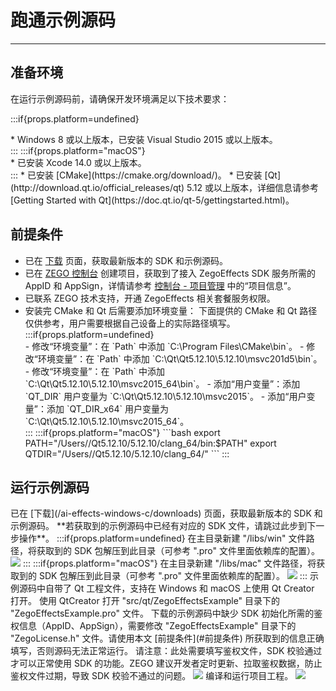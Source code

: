 # 跑通示例源码

---

## 准备环境

在运行示例源码前，请确保开发环境满足以下技术要求：

:::if{props.platform=undefined}
<div>
* Windows 8 或以上版本，已安装 Visual Studio 2015 或以上版本。
</div>
:::
:::if{props.platform="macOS"}
<div>
* 已安装 Xcode 14.0 或以上版本。
</div>
:::
* 已安装 [CMake](https://cmake.org/download/)。
* 已安装 [Qt](http://download.qt.io/official_releases/qt) 5.12 或以上版本，详细信息请参考 [Getting Started with Qt](https://doc.qt.io/qt-5/gettingstarted.html)。

## 前提条件

- 已在 [下载](/ai-effects-windows-c/downloads) 页面，获取最新版本的 SDK 和示例源码。
- 已在 [ZEGO 控制台](https://console.zego.im) 创建项目，获取到了接入 ZegoEffects SDK 服务所需的 AppID 和 AppSign，详情请参考 [控制台 - 项目管理](https://doc-zh.zego.im/article/12107) 中的“项目信息”。
- 已联系 ZEGO 技术支持，开通 ZegoEffects 相关套餐服务权限。
- 安装完 CMake 和 Qt 后需要添加环境变量：
    <Note title="说明">
    下面提供的 CMake 和 Qt 路径仅供参考，用户需要根据自己设备上的实际路径填写。
    </Note>
    :::if{props.platform=undefined}
    <div>
    - 修改“环境变量”：在 `Path` 中添加 `C:\Program Files\CMake\bin`。
    - 修改“环境变量”：在 `Path` 中添加 `C:\Qt\Qt5.12.10\5.12.10\msvc201d5\bin`。
    - 修改“环境变量”：在 `Path` 中添加 `C:\Qt\Qt5.12.10\5.12.10\msvc2015_64\bin`。
    - 添加“用户变量”：添加 `QT_DIR` 用户变量为 `C:\Qt\Qt5.12.10\5.12.10\msvc2015`。
    - 添加“用户变量”：添加 `QT_DIR_x64` 用户变量为 `C:\Qt\Qt5.12.10\5.12.10\msvc2015_64`。
    </div>
    :::
    :::if{props.platform="macOS"}
    ```bash
    export PATH="/Users/<your-name>/Qt5.12.10/5.12.10/clang_64/bin:$PATH"
    export QTDIR="/Users/<your-name>/Qt5.12.10/5.12.10/clang_64/"
    ```
    :::

## 运行示例源码

<Steps>
<Step title="添加 SDK 资源">
已在 [下载](/ai-effects-windows-c/downloads) 页面，获取最新版本的 SDK 和示例源码。   
**若获取到的示例源码中已经有对应的 SDK 文件，请跳过此步到下一步操作**。
:::if{props.platform=undefined}
在主目录新建 "/libs/win" 文件路径，将获取到的 SDK 包解压到此目录（可参考 ".pro" 文件里面依赖库的配置）。
<Frame width="512" height="auto" caption=""><img src="https://doc-media.zego.im/sdk-doc/Pics/AI_Vision/SampleCodes/sampleCodes_win_2.png" /></Frame>
:::
:::if{props.platform="macOS"}
在主目录新建 "/libs/mac" 文件路径，将获取到的 SDK 包解压到此目录（可参考 ".pro" 文件里面依赖库的配置）。
<Frame width="512" height="auto" caption=""><img src="https://doc-media.zego.im/sdk-doc/Pics/AI_Vision/SampleCodes/sampleCodes_mac_2.png" /></Frame>
:::
</Step>
<Step title="使用 IDE 打开项目">
示例源码中自带了 Qt 工程文件，支持在 Windows 和 macOS 上使用 Qt Creator 打开。  
使用 QtCreator 打开 "src/qt/ZegoEffectsExample" 目录下的 "ZegoEffectsExample.pro" 文件。
</Step>
<Step title="配置鉴权信息">
下载的示例源码中缺少 SDK 初始化所需的鉴权信息（AppID、AppSign），需要修改 "ZegoEffectsExample" 目录下的 "ZegoLicense.h" 文件。请使用本文 [前提条件](#前提条件) 所获取到的信息正确填写，否则源码无法正常运行。
<Warning>
请注意：此处需要填写鉴权文件，SDK 校验通过才可以正常使用 SDK 的功能。ZEGO 建议开发者定时更新、拉取鉴权数据，防止鉴权文件过期，导致 SDK 校验不通过的问题。
</Warning>
<Frame width="512" height="auto" caption=""><img src="https://doc-media.zego.im/sdk-doc/Pics/ZegoEffects/Qt/effects_enter_license_windows.png" /></Frame>
</Step>
<Step title="编译运行">
编译和运行项目工程。
<Frame width="512" height="auto" caption=""><img src="https://doc-media.zego.im/sdk-doc/Pics/AI_Vision/SampleCodes/open_by_qt.png" /></Frame>
</Step>
</Steps>

